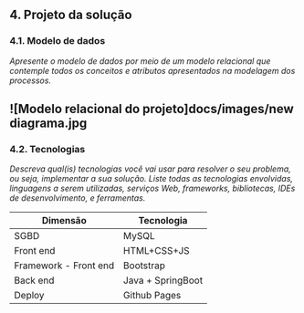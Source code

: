## 4. Projeto da solução

### 4.1. Modelo de dados

_Apresente o modelo de dados por meio de um modelo relacional que contemple todos os conceitos e atributos apresentados na modelagem dos processos._ 

![Modelo relacional do projeto]docs/images/new diagrama.jpg
---

### 4.2. Tecnologias

_Descreva qual(is) tecnologias você vai usar para resolver o seu problema, ou seja, implementar a sua solução. Liste todas as tecnologias envolvidas, linguagens a serem utilizadas, serviços Web, frameworks, bibliotecas, IDEs de desenvolvimento, e ferramentas._

| **Dimensão**             | **Tecnologia**  |
| ---                      | ---             |
| SGBD                     | MySQL           |
| Front end                | HTML+CSS+JS     |
| Framework - Front end    | Bootstrap       |
| Back end                 | Java + SpringBoot |
| Deploy                   | Github Pages    |

